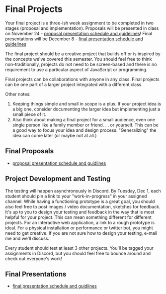 # Final Projects

Your final project is a three-ish week assignment to be completed in two stages (proposal and implementation). Proposals will be presented in class on November 24 - [proposal presentation schedule and guidelines](proposals.md)! Final presentations will be December 8 - [final presentation schedule and guidelines](documentation.md)

The final project should be a creative project that builds off or is inspired by the concepts we've covered this semester. You should feel free to think non-traditionally, projects do not need to be screen-based and there is no requirement to use a particular aspect of JavaScript or programming.

Final projects can be collaborations with anyone in any class. Final projects can be one part of a larger project integrated with a different class.

Other notes:

1. Keeping things simple and small in scope is a plus. If your project idea is a big one, consider documenting the larger idea but implementing just a small piece of it.
2. Also think about making a final project for a small audience, even one single person like a family member or friend. . . or yourself. This can be a good way to focus your idea and design process. "Generalizing" the idea can come later (or maybe not at all.)

## Final Proposals

- [proposal presentation schedule and guidlines](proposals.md)

## Project Development and Testing

The testing will happen asynchronously in Discord. By Tuesday, Dec 1, each student should pin a link to your "work-in-progress" in your assigned channel. While having a functioning prototype is a great goal, you should also feel free to post images / video documentation, sketches for feedback. It's up to you to design your testing and feedback in the way that is most helpful for your project. This can mean something different for different projects. For an interactive web application, a link to a rough prototype is ideal. For a physical installation or performance or twitter bot, you might need to get creative. If you are not sure how to design your testing, e-mail me and we'll discuss.

Every student should test at least 3 other projects. You'll be tagged your assignments in Discord, but you should feel free to bounce around and check out everyone's work!

## Final Presentations

- [final presentation schedule and guidlines](documentation.md)
